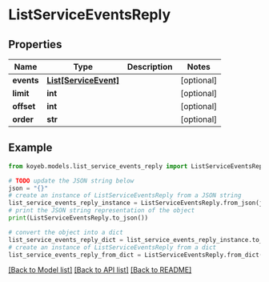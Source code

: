 # ListServiceEventsReply


## Properties

Name | Type | Description | Notes
------------ | ------------- | ------------- | -------------
**events** | [**List[ServiceEvent]**](ServiceEvent.md) |  | [optional] 
**limit** | **int** |  | [optional] 
**offset** | **int** |  | [optional] 
**order** | **str** |  | [optional] 

## Example

```python
from koyeb.models.list_service_events_reply import ListServiceEventsReply

# TODO update the JSON string below
json = "{}"
# create an instance of ListServiceEventsReply from a JSON string
list_service_events_reply_instance = ListServiceEventsReply.from_json(json)
# print the JSON string representation of the object
print(ListServiceEventsReply.to_json())

# convert the object into a dict
list_service_events_reply_dict = list_service_events_reply_instance.to_dict()
# create an instance of ListServiceEventsReply from a dict
list_service_events_reply_from_dict = ListServiceEventsReply.from_dict(list_service_events_reply_dict)
```
[[Back to Model list]](../README.md#documentation-for-models) [[Back to API list]](../README.md#documentation-for-api-endpoints) [[Back to README]](../README.md)


